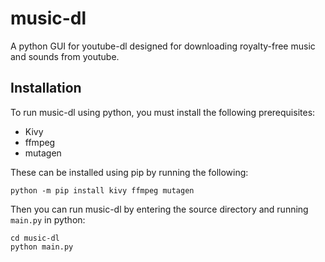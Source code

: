 # music-dl
A python GUI for youtube-dl designed for downloading royalty-free music and sounds from youtube.

## Installation
To run music-dl using python, you must install the following prerequisites:

* Kivy
* ffmpeg
* mutagen

These can be installed using pip by running the following: 

`python -m pip install kivy ffmpeg mutagen` 

Then you can run music-dl by entering the source directory and running `main.py` in python:

    cd music-dl
    python main.py
